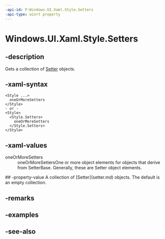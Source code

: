 ```yaml
---
-api-id: P:Windows.UI.Xaml.Style.Setters
-api-type: winrt property
---
```


<!-- Property syntax
public Windows.UI.Xaml.SetterBaseCollection Setters { get; }
-->

# Windows.UI.Xaml.Style.Setters

## -description
Gets a collection of [Setter](setter.md) objects.



## -xaml-syntax
```xaml
<Style ...>
  oneOrMoreSetters
</Style>
- or -
<Style>
  <Style.Setters>
    oneOrMoreSetters
  </Style.Setters>
</Style>
```


## -xaml-values
<dl><dt>oneOrMoreSetters</dt><dd>oneOrMoreSettersOne or more object elements for objects that derive from SetterBase. Generally, these are Setter object elements.</dd>
</dl>
## -property-value
A collection of [Setter](setter.md) objects. The default is an empty collection.

## -remarks

## -examples

## -see-also
